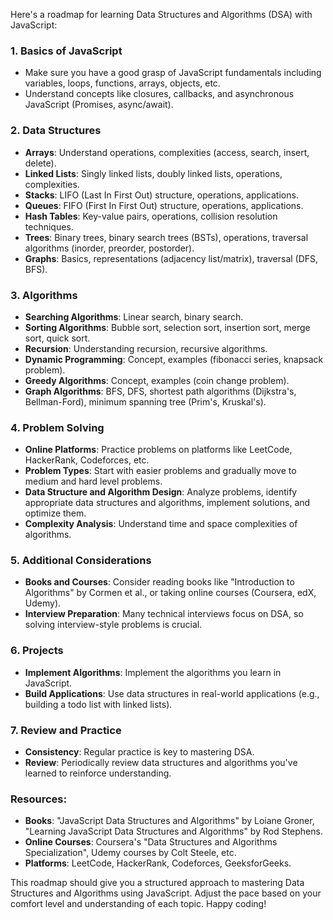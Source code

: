 Here's a roadmap for learning Data Structures and Algorithms (DSA) with JavaScript:

### 1. **Basics of JavaScript**
   - Make sure you have a good grasp of JavaScript fundamentals including variables, loops, functions, arrays, objects, etc.
   - Understand concepts like closures, callbacks, and asynchronous JavaScript (Promises, async/await).

### 2. **Data Structures**
   - **Arrays**: Understand operations, complexities (access, search, insert, delete).
   - **Linked Lists**: Singly linked lists, doubly linked lists, operations, complexities.
   - **Stacks**: LIFO (Last In First Out) structure, operations, applications.
   - **Queues**: FIFO (First In First Out) structure, operations, applications.
   - **Hash Tables**: Key-value pairs, operations, collision resolution techniques.
   - **Trees**: Binary trees, binary search trees (BSTs), operations, traversal algorithms (inorder, preorder, postorder).
   - **Graphs**: Basics, representations (adjacency list/matrix), traversal (DFS, BFS).

### 3. **Algorithms**
   - **Searching Algorithms**: Linear search, binary search.
   - **Sorting Algorithms**: Bubble sort, selection sort, insertion sort, merge sort, quick sort.
   - **Recursion**: Understanding recursion, recursive algorithms.
   - **Dynamic Programming**: Concept, examples (fibonacci series, knapsack problem).
   - **Greedy Algorithms**: Concept, examples (coin change problem).
   - **Graph Algorithms**: BFS, DFS, shortest path algorithms (Dijkstra's, Bellman-Ford), minimum spanning tree (Prim's, Kruskal's).

### 4. **Problem Solving**
   - **Online Platforms**: Practice problems on platforms like LeetCode, HackerRank, Codeforces, etc.
   - **Problem Types**: Start with easier problems and gradually move to medium and hard level problems.
   - **Data Structure and Algorithm Design**: Analyze problems, identify appropriate data structures and algorithms, implement solutions, and optimize them.
   - **Complexity Analysis**: Understand time and space complexities of algorithms.

### 5. **Additional Considerations**
   - **Books and Courses**: Consider reading books like "Introduction to Algorithms" by Cormen et al., or taking online courses (Coursera, edX, Udemy).
   - **Interview Preparation**: Many technical interviews focus on DSA, so solving interview-style problems is crucial.

### 6. **Projects**
   - **Implement Algorithms**: Implement the algorithms you learn in JavaScript.
   - **Build Applications**: Use data structures in real-world applications (e.g., building a todo list with linked lists).

### 7. **Review and Practice**
   - **Consistency**: Regular practice is key to mastering DSA.
   - **Review**: Periodically review data structures and algorithms you've learned to reinforce understanding.

### Resources:
- **Books**: "JavaScript Data Structures and Algorithms" by Loiane Groner, "Learning JavaScript Data Structures and Algorithms" by Rod Stephens.
- **Online Courses**: Coursera's "Data Structures and Algorithms Specialization", Udemy courses by Colt Steele, etc.
- **Platforms**: LeetCode, HackerRank, Codeforces, GeeksforGeeks.

This roadmap should give you a structured approach to mastering Data Structures and Algorithms using JavaScript. Adjust the pace based on your comfort level and understanding of each topic. Happy coding!